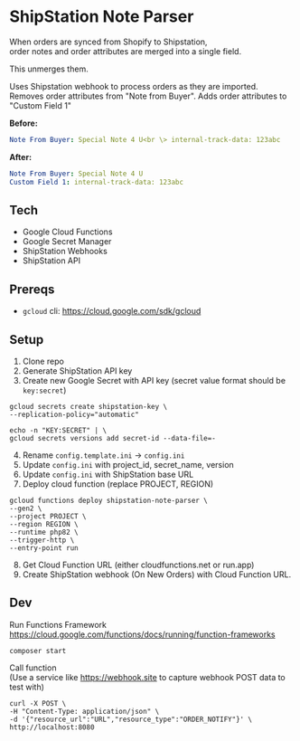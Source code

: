 # ShipStation Note Parser
When orders are synced from Shopify to Shipstation,  
order notes and order attributes are merged into a single field.

This unmerges them.

Uses Shipstation webhook to process orders as they are imported.  
Removes order attributes from "Note from Buyer".
Adds order attributes to "Custom Field 1"

**Before:**
```yaml
Note From Buyer: Special Note 4 U<br \> internal-track-data: 123abc
```
**After:**
```yaml
Note From Buyer: Special Note 4 U
Custom Field 1: internal-track-data: 123abc
```

## Tech
- Google Cloud Functions
- Google Secret Manager
- ShipStation Webhooks 
- ShipStation API

## Prereqs
- `gcloud` cli: https://cloud.google.com/sdk/gcloud

## Setup
1. Clone repo
2. Generate ShipStation API key
3. Create new Google Secret with API key (secret value format should be `key:secret`)
```
gcloud secrets create shipstation-key \
--replication-policy="automatic"

echo -n "KEY:SECRET" | \
gcloud secrets versions add secret-id --data-file=-
```
4. Rename `config.template.ini` -> `config.ini`
5. Update `config.ini` with project_id, secret_name, version
6. Update `config.ini` with ShipStation base URL
7. Deploy cloud function (replace PROJECT, REGION)
```
gcloud functions deploy shipstation-note-parser \
--gen2 \
--project PROJECT \
--region REGION \
--runtime php82 \
--trigger-http \
--entry-point run 
```
8. Get Cloud Function URL (either cloudfunctions.net or run.app)
9. Create ShipStation webhook (On New Orders) with Cloud Function URL.

## Dev
Run Functions Framework  
https://cloud.google.com/functions/docs/running/function-frameworks

```
composer start
```

Call function  
(Use a service like https://webhook.site to capture webhook POST data to test with)

```
curl -X POST \
-H "Content-Type: application/json" \
-d '{"resource_url":"URL","resource_type":"ORDER_NOTIFY"}' \
http://localhost:8080
```




